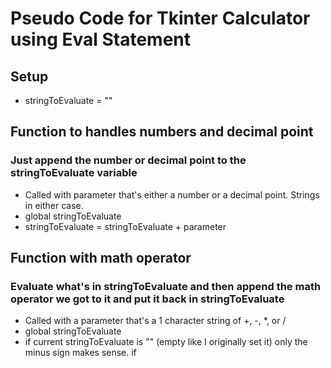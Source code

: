 # Pseudo Code for Tkinter Calculator using Eval Statement

## Setup
  * stringToEvaluate = ""
  
## Function to handles numbers and decimal point
### Just append the number or decimal point to the stringToEvaluate variable

  * Called with parameter that's either a number or a decimal point. Strings in either case.
  * global stringToEvaluate
  * stringToEvaluate = stringToEvaluate + parameter
  
## Function with math operator
### Evaluate what's in stringToEvaluate and then append the math operator we got to it and put it back in stringToEvaluate

  * Called with a parameter that's a 1 character string of +, -, *, or /
  * global stringToEvaluate
  * if current stringToEvaluate is "" (empty like I originally set it) only the minus sign makes sense. 
  if 
  